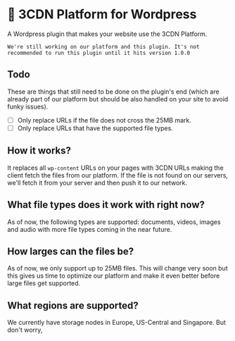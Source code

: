 # 🚀 3CDN Platform for Wordpress
A Wordpress plugin that makes your website use the 3CDN Platform.

```
We're still working on our platform and this plugin. It's not recommended to run this plugin until it hits version 1.0.0
```

## Todo
These are things that still need to be done on the plugin's end (which are already part of our platform but should be also handled on your site to avoid funky issues).
- [ ] Only replace URLs if the file does not cross the 25MB mark.
- [ ] Only replace URLs that have the supported file types.
## How it works?
It replaces all `wp-content` URLs on your pages with 3CDN URLs making the client fetch the files from our platform. If the file is not found on our servers, we'll fetch it from your server and then push it to our network.

## What file types does it work with right now?
As of now, the following types are supported: documents, videos, images and audio with more file types coming in the near future. 

## How larges can the files be?
As of now, we only support up to 25MB files. This will change very soon but this gives us time to optimize our platform and make it even better before large files get supported.

## What regions are supported?
We currently have storage nodes in Europe, US-Central and Singapore. But don't worry, 
